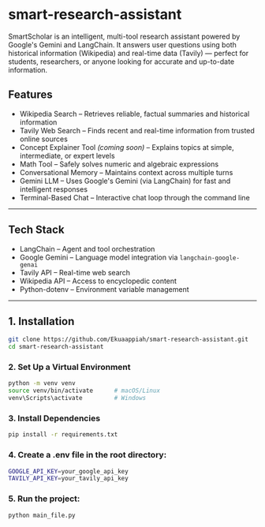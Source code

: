 # smart-research-assistant
SmartScholar is an intelligent, multi-tool research assistant powered by Google's Gemini and LangChain. It answers user questions using both historical information (Wikipedia) and real-time data (Tavily) — perfect for students, researchers, or anyone looking for accurate and up-to-date information.

## Features

* Wikipedia Search – Retrieves reliable, factual summaries and historical information
* Tavily Web Search – Finds recent and real-time information from trusted online sources
* Concept Explainer Tool *(coming soon)* – Explains topics at simple, intermediate, or expert levels
* Math Tool – Safely solves numeric and algebraic expressions
* Conversational Memory – Maintains context across multiple turns
* Gemini LLM – Uses Google's Gemini (via LangChain) for fast and intelligent responses
* Terminal-Based Chat – Interactive chat loop through the command line

---

## Tech Stack

* LangChain – Agent and tool orchestration
* Google Gemini – Language model integration via `langchain-google-genai`
* Tavily API – Real-time web search
* Wikipedia API – Access to encyclopedic content
* Python-dotenv – Environment variable management

---

## 1. Installation

```bash
git clone https://github.com/Ekuaappiah/smart-research-assistant.git
cd smart-research-assistant
```


### 2. Set Up a Virtual Environment

```bash
python -m venv venv
source venv/bin/activate      # macOS/Linux
venv\Scripts\activate         # Windows
```

### 3. Install Dependencies

```bash
pip install -r requirements.txt
```

### 4. Create a .env file in the root directory:

```bash
GOOGLE_API_KEY=your_google_api_key
TAVILY_API_KEY=your_tavily_api_key
```

### 5. Run the project:
```bash
python main_file.py
```